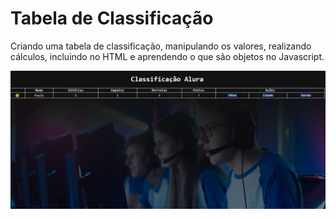 # Tabela de Classificação
Criando uma tabela de classificação, manipulando os valores, realizando cálculos, incluindo no HTML e aprendendo o que são objetos no Javascript.

<p>
  <img src=".github/tabelaDePontos.png">
</p>